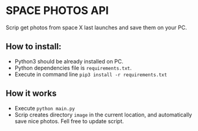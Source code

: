 # SPACE PHOTOS API
Scrip get photos from space X last launches and save them on your PC.

## How to install:
 - Python3 should be already installed on PC.
 - Python dependencies file is `requirements.txt`.
 - Execute in command line `pip3 install -r requirements.txt`
 
 
 ## How it works
 - Execute `python main.py`
 - Scrip creates directory `image` in the current location, 
 and automatically save nice photos. Fell free to update script.




